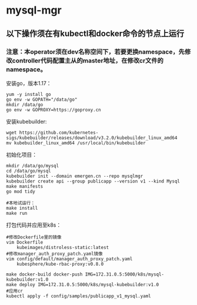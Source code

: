 # mysql-mgr
## 以下操作须在有kubectl和docker命令的节点上运行
### 注意：本operator须在dev名称空间下，若要更换namespace，先修改controller代码配置主从的master地址，在修改cr文件的namespace。

安装go，版本1.17：

```
yum -y install go
go env -w GOPATH="/data/go"
mkdir /data/go
go env -w GOPROXY=https://goproxy.cn
```

安装kubebuilder:
```
wget https://github.com/kubernetes-sigs/kubebuilder/releases/download/v3.2.0/kubebuilder_linux_amd64
mv kubebuilder_linux_amd64 /usr/local/bin/kubebuilder
```

初始化项目：
```
mkdir /data/go/mysql
cd /data/go/mysql
kubebuilder init --domain emergen.cn --repo mysqlmgr
kubebuilder create api --group publicapp --version v1 --kind Mysql
make manifests
go mod tidy

#本地试运行：
make install
make run
```

打包代码并应用至k8s：
```
#修改Dockerfile里的镜像
vim Dockerfile
    kubeimages/distroless-static:latest
#修改manager_auth_proxy_patch.yaml镜像
vim config/default/manager_auth_proxy_patch.yaml
    kubesphere/kube-rbac-proxy:v0.8.0

make docker-build docker-push IMG=172.31.0.5:5000/k8s/mysql-kubebuilder:v1.0
make deploy IMG=172.31.0.5:5000/k8s/mysql-kubebuilder:v1.0
#应用cr
kubectl apply -f config/samples/publicapp_v1_mysql.yaml 
```
